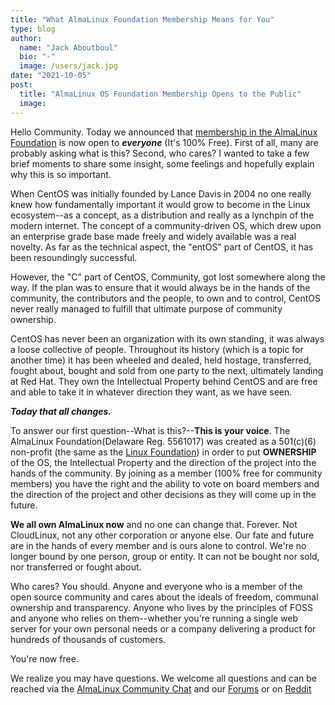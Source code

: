 ```yaml
---
title: "What AlmaLinux Foundation Membership Means for You"
type: blog
author:
  name: "Jack Aboutboul"
  bio: "-"
  image: /users/jack.jpg
date: "2021-10-05"
post:
  title: "AlmaLinux OS Foundation Membership Opens to the Public"
  image:
---
```


Hello Community. Today we announced that [membership in the AlmaLinux Foundation](/members/) is now open to **_everyone_** (It's 100% Free). First of all, many are probably asking what is this? Second, who cares? I wanted to take a few brief moments to share some insight, some feelings and hopefully explain why this is so important.

When CentOS was initially founded by Lance Davis in 2004 no one really knew how fundamentally important it would grow to become in the Linux ecosystem--as a concept, as a distribution and really as a lynchpin of the modern internet. The concept of a community-driven OS, which drew upon an enterprise grade base made freely and widely available was a real novelty. As far as the technical aspect, the "entOS" part of CentOS, it has been resoundingly successful.

However, the "C" part of CentOS, Community, got lost somewhere along the way. If the plan was to ensure that it would always be in the hands of the community, the contributors and the people, to own and to control, CentOS never really managed to fulfill that ultimate purpose of community ownership.

CentOS has never been an organization with its own standing, it was always a loose collective of people. Throughout its history (which is a topic for another time) it has been wheeled and dealed, held hostage, transferred, fought about, bought and sold from one party to the next, ultimately landing at Red Hat. They own the Intellectual Property behind CentOS and are free and able to take it in whatever direction they want, as we have seen.

**_Today that all changes._**

To answer our first question--What is this?--**This is your voice**. The AlmaLinux Foundation(Delaware Reg. 5561017) was created as a 501(c)(6) non-profit (the same as the [Linux Foundation](https://linuxfoundation.org/)) in order to put **OWNERSHIP** of the OS, the Intellectual Property and the direction of the project into the hands of the community. By joining as a member (100% free for community members) you have the right and the ability to vote on board members and the direction of the project and other decisions as they will come up in the future.

**We all own AlmaLinux now** and no one can change that. Forever. Not CloudLinux, not any other corporation or anyone else. Our fate and future are in the hands of every member and is ours alone to control. We're no longer bound by one person, group or entity. It can not be bought nor sold, nor transferred or fought about.

Who cares? You should. Anyone and everyone who is a member of the open source community and cares about the ideals of freedom, communal ownership and transparency. Anyone who lives by the principles of FOSS and anyone who relies on them--whether you're running a single web server for your own personal needs or a company delivering a product for hundreds of thousands of customers.

You're now free.

We realize you may have questions. We welcome all questions and can be reached via the [AlmaLinux Community Chat](https://chat.almalinux.org/) and our [Forums](https://forums.almalinux.org/c/almalinux-foundation/membership/28) or on [Reddit](https://reddit.com/r/almalinux)
